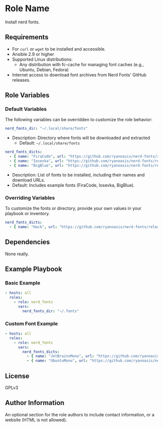 Role Name
=========

Install nerd fonts.

Requirements
------------

* For `curl` or `wget` to be installed and accessible.
* Ansible 2.9 or higher
* Supported Linux distributions:
  * Any distribution with fc-cache for managing font caches (e.g., Ubuntu, Debian, Fedora)
* Internet access to download font archives from Nerd Fonts' GitHub releases.

Role Variables
--------------

### Default Variables

The following variables can be overridden to customize the role behavior:

```yaml
nerd_fonts_dir: "~/.local/share/fonts"
```

* Description: Directory where fonts will be downloaded and extracted
  * Default: `~/.local/share/fonts`

```yaml
nerd_fonts_dicts:
  - { name: "FiraCode", url: "https://github.com/ryanoasis/nerd-fonts/releases/download/v3.3.0/FiraCode.zip" }
  - { name: "Iosevka", url: "https://github.com/ryanoasis/nerd-fonts/releases/download/v3.3.0/IosevkaTerm.zip" }
  - { name: "BigBlue", url: "https://github.com/ryanoasis/nerd-fonts/releases/download/v3.3.0/BigBlueTerminal.zip" }

```

* Description: List of fonts to be installed, including their names and download URLs.
* Default: Includes example fonts (FiraCode, Iosevka, BigBlue).

### Overriding Variables

To customize the fonts or directory, provide your own values in your playbook or inventory.

```yaml
nerd_fonts_dicts:
  - { name: "Hack", url: "https://github.com/ryanoasis/nerd-fonts/releases/download/v3.3.0/Hack.zip" }

```

Dependencies
------------

None really.

Example Playbook
----------------

### Basic Example

```yaml
- hosts: all
  roles:
    - role: nerd_fonts
      vars:
        nerd_fonts_dir: "~/.fonts"
```

### Custom Font Example

```yaml
- hosts: all
  roles:
    - role: nerd_fonts
      vars:
        nerd_fonts_dicts:
          - { name: "JetBrainsMono", url: "https://github.com/ryanoasis/nerd-fonts/releases/download/v3.3.0/JetBrainsMono.zip" }
          - { name: "UbuntuMono", url: "https://github.com/ryanoasis/nerd-fonts/releases/download/v3.3.0/UbuntuMono.zip" }
```

License
-------

GPLv3

Author Information
------------------

An optional section for the role authors to include contact information, or a website (HTML is not allowed).
